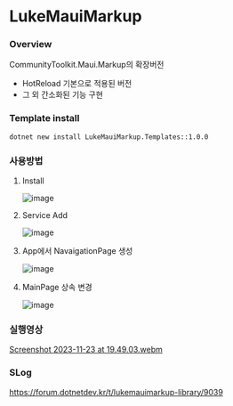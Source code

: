 # LukeMauiMarkup

### Overview

CommunityToolkit.Maui.Markup의 확장버전
 - HotReload 기본으로 적용된 버전
 - 그 외 간소화된 기능 구현

### Template install
```
dotnet new install LukeMauiMarkup.Templates::1.0.0
```

### 사용방법
  1. Install

     ![image](https://github.com/lukewire129/LukeMauiMarkup/assets/54387261/6c6b18a2-1c38-42d2-924c-abca217c39ca)

  2. Service Add

     ![image](https://github.com/lukewire129/LukeMauiMarkup/assets/54387261/84e1a15f-78cf-4cd5-b02a-3bc85b5abec5)

  3. App에서 NavaigationPage 생성

     ![image](https://github.com/lukewire129/LukeMauiMarkup/assets/54387261/c3f7eb18-ddfd-4677-82b3-edae88df36f7)

  4. MainPage 상속 변경
     
     ![image](https://github.com/lukewire129/LukeMauiMarkup/assets/54387261/773e5950-53a8-4310-8ad4-5f5edde79d3d)


### 실행영상
[Screenshot 2023-11-23 at 19.49.03.webm](https://github.com/lukewire129/LukeMauiMarkup/assets/54387261/574bcd93-f0ee-4cf4-9442-c69afb26c9a2)

### SLog
https://forum.dotnetdev.kr/t/lukemauimarkup-library/9039
